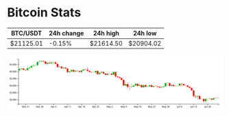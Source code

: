 # Bitcoin Stats

BTC/USDT|24h change|24h high|24h low|
|---|---|---|---|
|$21125.01|-0.15%|$21614.50|$20904.02|

<img src="./chart.svg">
